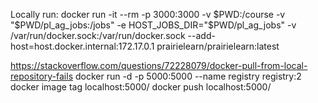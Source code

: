 Locally run:
docker run -it --rm -p 3000:3000 -v $PWD:/course -v "$PWD/pl_ag_jobs:/jobs" -e HOST_JOBS_DIR="$PWD/pl_ag_jobs" -v /var/run/docker.sock:/var/run/docker.sock --add-host=host.docker.internal:172.17.0.1 prairielearn/prairielearn:latest

https://stackoverflow.com/questions/72228079/docker-pull-from-local-repository-fails
docker run -d -p 5000:5000 --name registry registry:2
docker image tag <name> localhost:5000/<name>
docker push localhost:5000/<name>